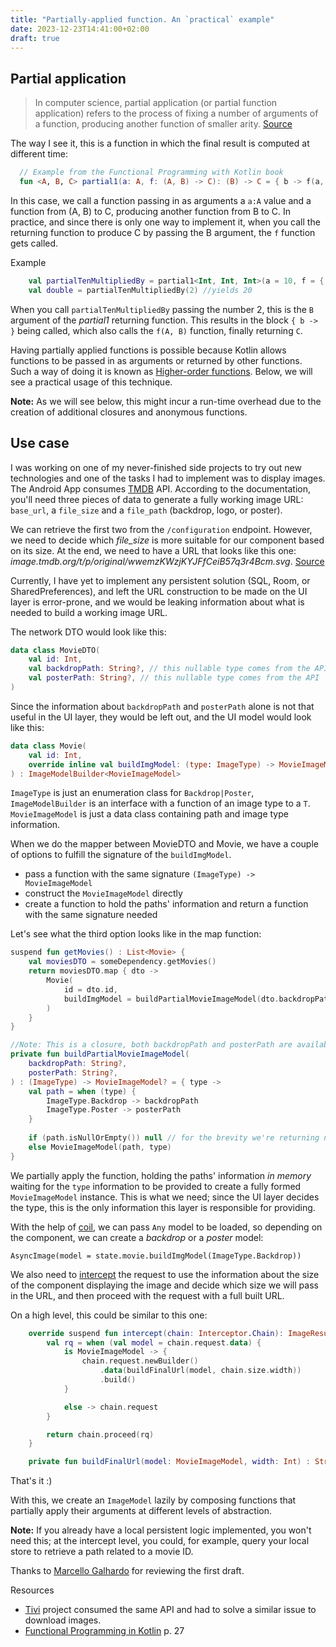 ```yaml
---
title: "Partially-applied function. An `practical` example"
date: 2023-12-23T14:41:00+02:00
draft: true
---
```

## Partial application
>In computer science, partial application (or partial function application) refers to the process of fixing a number of arguments of a function, producing another function of smaller arity. [Source](https://en.wikipedia.org/wiki/Partial_application)

The way I see it, this is a function in which the final result is computed at different time:

```kotlin
  // Example from the Functional Programming with Kotlin book
  fun <A, B, C> partial1(a: A, f: (A, B) -> C): (B) -> C = { b -> f(a, b) }
```
In this case, we call a function passing in as arguments a `a:A` value and a function from (A, B) to C, producing another function from B to C.
In practice, and since there is only one way to implement it, when you call the returning function to produce C by passing the B argument, the `f` function gets called.

Example
```kotlin
    val partialTenMultipliedBy = partial1<Int, Int, Int>(a = 10, f = { a, b -> a * b } )
    val double = partialTenMultipliedBy(2) //yields 20
```

When you call `partialTenMultipliedBy` passing the number 2, this is the `B` argument of the _partial1_ returning function. This results in the block `{ b -> }` being called, which also calls the `f(A, B)` function, finally returning `C`.

Having partially applied functions is possible because Kotlin allows functions to be passed in as arguments or returned by other functions. Such a way of doing it is known as [Higher-order functions](https://kotlinlang.org/docs/lambdas.html#higher-order-functions).
Below, we will see a practical usage of this technique.

**Note:** As we will see below, this might incur a run-time overhead due to the creation of additional closures and anonymous functions.

## Use case
I was working on one of my never-finished side projects to try out new technologies and one of the tasks I had to implement was to display images.
The Android App consumes [TMDB](https://developer.themoviedb.org/) API. According to the documentation, you'll need three pieces of data to generate a fully working image URL: `base_url`, a `file_size` and a `file_path` (backdrop, logo, or poster).

We can retrieve the first two from the `/configuration` endpoint. However, we need to decide which _file_size_ is more suitable for our component based on its size.
At the end, we need to have a URL that looks like this one: _image.tmdb.org/t/p/original/wwemzKWzjKYJFfCeiB57q3r4Bcm.svg_. [Source](https://developer.themoviedb.org/docs/image-basics)

Currently, I have yet to implement any persistent solution (SQL, Room, or SharedPreferences), and left the URL construction to be made on the UI layer is error-prone, and we would be leaking information about what is needed to build a working image URL.

The network DTO would look like this:

```kotlin
data class MovieDTO(
    val id: Int,
    val backdropPath: String?, // this nullable type comes from the API
    val posterPath: String?, // this nullable type comes from the API
)
```

Since the information about `backdropPath` and `posterPath` alone is not that useful in the UI layer, they would be left out, and the UI model would look like this: 

```kotlin
data class Movie(
    val id: Int,
    override inline val buildImgModel: (type: ImageType) -> MovieImageModel?,
) : ImageModelBuilder<MovieImageModel> 
```

`ImageType` is just an enumeration class for  `Backdrop|Poster`, `ImageModelBuilder` is an interface with a function of an image type to a `T`. `MovieImageModel` is just a data class containing path and image type information. 

When we do the mapper between MovieDTO and Movie, we have a couple of options to fulfill the signature of the `buildImgModel`.
* pass a function with the same signature `(ImageType) -> MovieImageModel`
* construct the `MovieImageModel` directly
* create a function to hold the paths' information and return a function with the same signature needed

Let's see what the third option looks like in the map function:

```kotlin
suspend fun getMovies() : List<Movie> {
    val moviesDTO = someDependency.getMovies()
    return moviesDTO.map { dto ->
        Movie(
            id = dto.id,
            buildImgModel = buildPartialMovieImageModel(dto.backdropPath, dto.posterPath),
        )
    }
}

//Note: This is a closure, both backdropPath and posterPath are available within the body of the inner function.
private fun buildPartialMovieImageModel(
    backdropPath: String?,
    posterPath: String?,
) : (ImageType) -> MovieImageModel? = { type ->
    val path = when (type) {
        ImageType.Backdrop -> backdropPath
        ImageType.Poster -> posterPath
    }
    
    if (path.isNullOrEmpty()) null // for the brevity we're returning null, you could return a fallback ImageModel that displays local asset instead
    else MovieImageModel(path, type)
}
```

We partially apply the function, holding the paths' information _in memory_  waiting for the `type` information to be provided to create a fully formed `MovieImageModel` instance.
This is what we need; since the UI layer decides the type, this is the only information this layer is responsible for providing.

With the help of [coil](https://coil-kt.github.io/coil/getting_started/), we can pass `Any` model to be loaded, so depending on the component, we can create a _backdrop_ or a _poster_ model:
```
AsyncImage(model = state.movie.buildImgModel(ImageType.Backdrop))
```

We also need to [intercept](https://coil-kt.github.io/coil/image_pipeline/#interceptors) the request to use the information about the size of the component displaying the image and decide which size we will pass in the URL, and then proceed with the request with a full built URL.

On a high level, this could be similar to this one:

```kotlin
    override suspend fun intercept(chain: Interceptor.Chain): ImageResult {
        val rq = when (val model = chain.request.data) {
            is MovieImageModel -> {
                chain.request.newBuilder()
                    .data(buildFinalUrl(model, chain.size.width))
                    .build()
            }

            else -> chain.request
        }

        return chain.proceed(rq)
    }

    private fun buildFinalUrl(model: MovieImageModel, width: Int) : String { ... }
```

That's it :) 

With this, we create an `ImageModel` lazily by composing functions that partially apply their arguments at different levels of abstraction.

**Note:** If you already have a local persistent logic implemented, you won't need this; at the intercept level, you could, for example, query your local store to retrieve a path related to a movie ID. 

Thanks to [Marcello Galhardo](https://twitter.com/marcellogalhard) for reviewing the first draft. 

Resources
* [Tivi](https://github.com/chrisbanes/tivi) project consumed the same API and had to solve a similar issue to download images.
* [Functional Programming in Kotlin](https://www.goodreads.com/book/show/49199400-functional-programming-in-kotlin) p. 27
